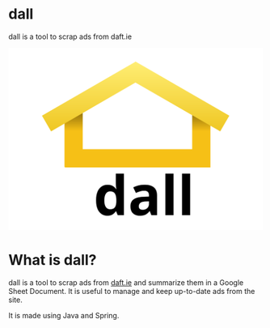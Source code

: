 # dall
dall is a tool to scrap ads from daft.ie

![dall logo](img/dall-export.svg)

# What is dall?
dall is a tool to scrap ads from [daft.ie](https://daft.ie/) and summarize them in a Google Sheet Document. It is useful to manage and keep up-to-date ads from the site.

It is made using Java and Spring.